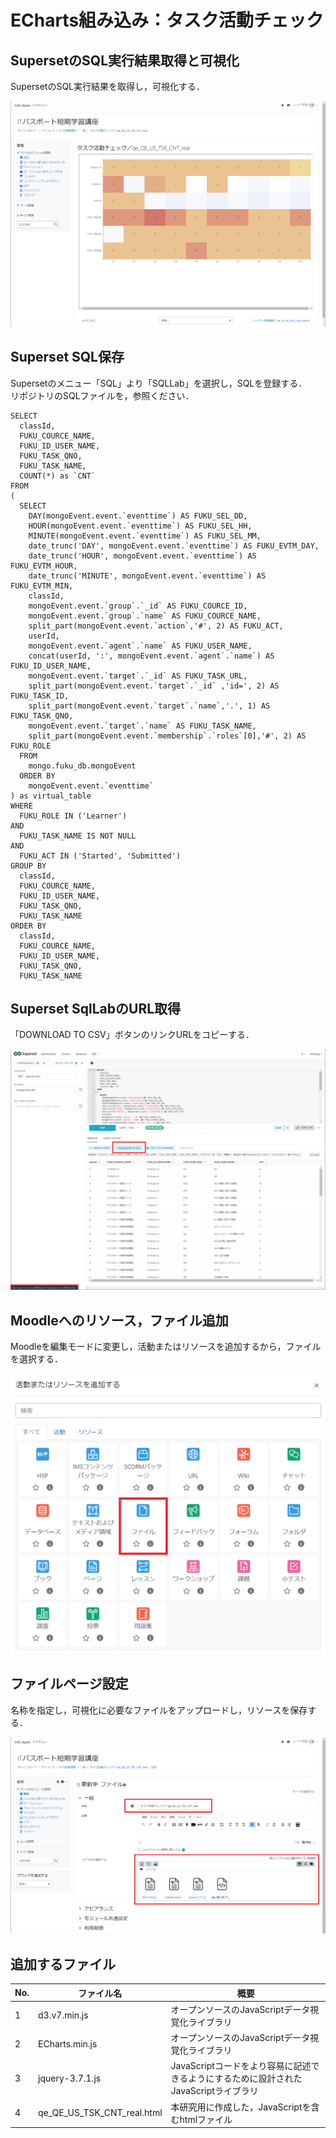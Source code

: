 # ECharts組み込み：タスク活動チェック

##  SupersetのSQL実行結果取得と可視化
SupersetのSQL実行結果を取得し，可視化する．  

![可視化](image/echart_task.png)

##  Superset SQL保存
Supersetのメニュー「SQL」より「SQLLab」を選択し，SQLを登録する．  
リポジトリのSQLファイルを，参照ください．

```
SELECT
  classId,
  FUKU_COURCE_NAME,
  FUKU_ID_USER_NAME,
  FUKU_TASK_QNO,
  FUKU_TASK_NAME,
  COUNT(*) as `CNT`
FROM
(
  SELECT 
    DAY(mongoEvent.event.`eventtime`) AS FUKU_SEL_DD,
    HOUR(mongoEvent.event.`eventtime`) AS FUKU_SEL_HH,
    MINUTE(mongoEvent.event.`eventtime`) AS FUKU_SEL_MM,
    date_trunc('DAY', mongoEvent.event.`eventtime`) AS FUKU_EVTM_DAY,
    date_trunc('HOUR', mongoEvent.event.`eventtime`) AS FUKU_EVTM_HOUR,
    date_trunc('MINUTE', mongoEvent.event.`eventtime`) AS FUKU_EVTM_MIN,
    classId,
    mongoEvent.event.`group`.`_id` AS FUKU_COURCE_ID,
    mongoEvent.event.`group`.`name` AS FUKU_COURCE_NAME,
    split_part(mongoEvent.event.`action`,'#', 2) AS FUKU_ACT,
    userId,
    mongoEvent.event.`agent`.`name` AS FUKU_USER_NAME,
    concat(userId, ':', mongoEvent.event.`agent`.`name`) AS FUKU_ID_USER_NAME,
    mongoEvent.event.`target`.`_id` AS FUKU_TASK_URL,
    split_part(mongoEvent.event.`target`.`_id` ,'id=', 2) AS FUKU_TASK_ID,
    split_part(mongoEvent.event.`target`.`name`,'.', 1) AS FUKU_TASK_QNO,
    mongoEvent.event.`target`.`name` AS FUKU_TASK_NAME,
    split_part(mongoEvent.event.`membership`.`roles`[0],'#', 2) AS FUKU_ROLE
  FROM 
    mongo.fuku_db.mongoEvent
  ORDER BY
    mongoEvent.event.`eventtime` 
) as virtual_table
WHERE 
  FUKU_ROLE IN ('Learner') 
AND
  FUKU_TASK_NAME IS NOT NULL
AND
  FUKU_ACT IN ('Started', 'Submitted') 
GROUP BY
  classId,
  FUKU_COURCE_NAME,
  FUKU_ID_USER_NAME,
  FUKU_TASK_QNO,
  FUKU_TASK_NAME
ORDER BY
  classId,
  FUKU_COURCE_NAME,
  FUKU_ID_USER_NAME,
  FUKU_TASK_QNO,
  FUKU_TASK_NAME
```

##  Superset SqlLabのURL取得
「DOWNLOAD TO CSV」ボタンのリンクURLをコピーする．  

![タスク活用チェックURL](image/タスク活動チェック_sqllabo.png)

##  Moodleへのリソース，ファイル追加
Moodleを編集モードに変更し，活動またはリソースを追加するから，ファイルを選択する．  

![リソース追加](image/リソース追加.png)

##  ファイルページ設定
名称を指定し，可視化に必要なファイルをアップロードし，リソースを保存する．　　

![リソース追加](image/タスク活動チェック_編集.png)

## 追加するファイル
|No.|ファイル名|概要|
|----|----|----|
|1|d3.v7.min.js|オープンソースのJavaScriptデータ視覚化ライブラリ|
|2|ECharts.min.js|オープンソースのJavaScriptデータ視覚化ライブラリ|
|3|jquery-3.7.1.js|JavaScriptコードをより容易に記述できるようにするために設計されたJavaScriptライブラリ|
|4|qe_QE_US_TSK_CNT_real.html|本研究用に作成した，JavaScriptを含むhtmlファイル|

